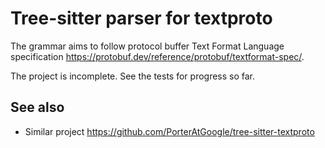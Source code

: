 Tree-sitter parser for textproto
==================

The grammar aims to follow protocol buffer Text Format Language specification https://protobuf.dev/reference/protobuf/textformat-spec/.

The project is incomplete. See the tests for progress so far.

See also
--------

* Similar project https://github.com/PorterAtGoogle/tree-sitter-textproto
